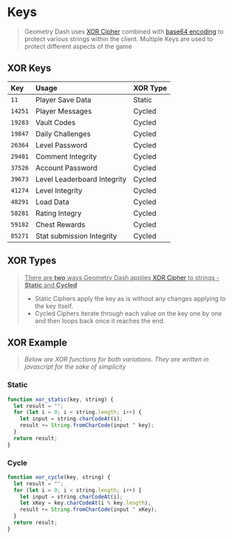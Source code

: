 # Keys

> Geometry Dash uses [XOR Cipher](#) combined with [base64 encoding](#) to protect various strings within the client. Multiple Keys are used to protect different aspects of the game

## XOR Keys

| Key     | Usage                       | XOR Type |
| :------ | :-------------------------- | :------- |
| `11`    | Player Save Data            | Static   |
| `14251` | Player Messages             | Cycled   |
| `19283` | Vault Codes                 | Cycled   |
| `19847` | Daily Challenges            | Cycled   |
| `26364` | Level Password              | Cycled   |
| `29481` | Comment Integrity           | Cycled   |
| `37526` | Account Password            | Cycled   |
| `39673` | Level Leaderboard Integrity | Cycled   |
| `41274` | Level Integrity             | Cycled   |
| `48291` | Load Data                   | Cycled   |
| `58281` | Rating Integry              | Cycled   |
| `59182` | Chest Rewards               | Cycled   |
| `85271` | Stat submission Integrity   | Cycled   |

## XOR Types

> <u>There are **two** ways Geometry Dash applies [XOR Cipher](#) to strings - **Static** and **Cycled**</u>
>
> - Static Ciphers apply the key as is without any changes applying to the key itself.
> - Cycled Ciphers iterate through each value on the key one by one and then loops back once it reaches the end.

## XOR Example

> *Below are XOR functions for both variations. They are written in javascript for the sake of simplicity*

<!-- tabs:start -->

### **Static**

```js
function xor_static(key, string) {
  let result = "";
  for (let i = 0; i < string.length; i++) {
    let input = string.charCodeAt(i);
    result += String.fromCharCode(input ^ key);
  }
  return result;
}
```

### **Cycle**

```js
function xor_cycle(key, string) {
  let result = "";
  for (let i = 0; i < string.length; i++) {
    let input = string.charCodeAt(i);
    let xKey = key.charCodeAt(i % key.length);
    result += String.fromCharCode(input ^ xKey);
  }
  return result;
}
```

<!-- tabs:end -->
